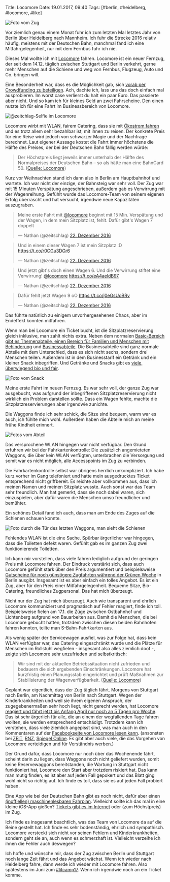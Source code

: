 Title: Locomore
Date: 19.01.2017, 09:40
Tags: [#berlin, #heidelberg, #locomore, #like]

![Foto vom Zug](/img/IMG_119_Locomore_01.JPG)

Vor ziemlich genau einem Monat fuhr ich zum letzten Mal letztes Jahr von Berlin über Heidelberg nach Mannheim. Ich fuhr die Strecke 2016 relativ häufig, meistens mit der Deutschen Bahn, manchmal fand ich eine Mitfahrgelegenheit, nur mit dem Fernbus fuhr ich nie.

Dieses Mal wollte ich mit [Locomore](https://locomore.com/de/index.html) fahren. Locomore ist ein neuer Fernzug, der seit dem 14.12. täglich zwischen Stuttgart und Berlin verkehrt, gerne mehr Menschen auf die Schiene und weg von Fernbus, Flugzeug, Auto und Co. bringen will.

Eine Besonderheit war, dass es die Möglichkeit gab, sich [vorab per Crowdfunding zu beteiligen](https://www.startnext.com/locomore). Ach, dachte ich, lass uns das doch einfach mal ausprobieren. Im worst case verlierst du halt ein paar Euro. Das passierte aber nicht. Und so kam ich für kleines Geld an zwei Fahrscheine. Den einen nutzte ich für eine Fahrt im Businessbereich von Locomore.

![@zeitchlag-Selfie im Locomore](/img/IMG_120_Locomore_02.JPG)

Locomore wirbt mit WLAN, fairem Catering, dass sie mit [Ökostrom fahren](https://locomore.com/de/oekostrom/) und es trotz allem sehr bezahlbar ist, mit ihnen zu reisen. Der konkrete Preis für eine Reise wird jedoch von schwarzer Magie und der Nachfrage berechnet. Laut eigener Aussage kostet die Fahrt immer höchstens die Hälfte des Preises, der bei der Deutschen Bahn fällig werden würde:

> Der Höchstpreis liegt jeweils immer unterhalb der Hälfte des Normalpreises der Deutschen Bahn – so als hätte man eine BahnCard 50. ([Quelle: Locomore](https://locomore.com/de/faq/#preise))

Kurz vor Weihnachten stand ich dann also in Berlin am Hauptbahnhof und wartete. Ich war nicht der einzige, der Bahnsteig war sehr voll. Der Zug war mit 15 Minuten Verspätung angeschrieben, außerdem gab es Verwirrung mit der Wagenreihung. Gefühlt wurde das Locomore-Team von seinem eigenen Erfolg überrascht und hat versucht, irgendwie neue Kapazitäten auszugraben.

<blockquote class="twitter-tweet" data-lang="de"><p lang="de" dir="ltr">Meine erste Fahrt mit <a href="https://twitter.com/locomore">@locomore</a> beginnt mit 15 Min. Verspätung und der Wagen, in dem mein Sitzplatz ist, fehlt. Dafür gibt&#39;s Wagen 7 doppelt</p>&mdash; Nathan (@zeitschlag) <a href="https://twitter.com/zeitschlag/status/811933475863494656">22. Dezember 2016</a></blockquote> <script async src="//platform.twitter.com/widgets.js" charset="utf-8"></script>

<blockquote class="twitter-tweet" data-lang="de"><p lang="de" dir="ltr">Und in einem dieser Wagen 7 ist mein Sitzplatz :D <a href="https://t.co/r0CGu3DGr6">https://t.co/r0CGu3DGr6</a></p>&mdash; Nathan (@zeitschlag) <a href="https://twitter.com/zeitschlag/status/811934157190365184">22. Dezember 2016</a></blockquote>

<blockquote class="twitter-tweet" data-lang="de"><p lang="de" dir="ltr">Und jetzt gibt&#39;s doch einen Wagen 6. Und die Verwirrung stiftet eine Verwirrung! <a href="https://twitter.com/locomore">@locomore</a> <a href="https://t.co/eA4aeldB97">https://t.co/eA4aeldB97</a></p>&mdash; Nathan (@zeitschlag) <a href="https://twitter.com/zeitschlag/status/811934592953438208">22. Dezember 2016</a></blockquote>

<blockquote class="twitter-tweet" data-lang="de"><p lang="de" dir="ltr">Dafür fehlt jetzt Wagen 9 oO <a href="https://t.co/j0eGsUoBRv">https://t.co/j0eGsUoBRv</a></p>&mdash; Nathan (@zeitschlag) <a href="https://twitter.com/zeitschlag/status/811934690353512448">22. Dezember 2016</a></blockquote>

Das führte natürlich zu einigem unvorhergesehenen Chaos, aber im Endeffekt konnten mitfahren.

Wenn man bei Locomore ein Ticket bucht, ist die Sitzplatzreservierung gleich inklusive, man zahlt nichts extra. Neben dem normalen [Basic-Bereich gibt es Themenabteile, einen Bereich für Familien und Menschen mit Behinderung](https://locomore.com/de/basic/) und [Businessabteile](https://locomore.com/de/business/). Die Businessabteile sind ganz normale Abteile mit dem Unterschied, dass es sich nicht sechs, sondern drei Menschen teilen. Außerdem ist in dem Businesstarif ein Getränk und ein kleiner Snack inbegriffen. Und Getränke und Snacks gibt es [viele, überwiegend bio und fair](https://locomore.com/de/catering/).

![Foto vom Snack](/img/IMG_121_Locomore_03.JPG)

Meine erste Fahrt im neuen Fernzug. Es war sehr voll, der ganze Zug war ausgebucht, was aufgrund der inbegriffenen Sitzplatzreservierung nicht wirklich ein Problem darstellen sollte. Dass ein Wagen fehlte, machte die Sitzplatzreservierungen aber irgendwie zunichte.

Die Waggons finde ich sehr schick, die Sitze sind bequem, warm war es auch, ich fühlte mich wohl. Außerdem haben die Abteile mich an meine frühe Kindheit erinnert.

![Fotos vom Abteil](/img/IMG_122_Locomore_04.JPG)

Das versprochene WLAN hingegen war nicht verfügbar. Den Grund erfuhren wir bei der Fahrkartenkontrolle: Die zusätzlich angemieteten Waggons, die über kein WLAN verfügten, unterbrachen die Versorgung und somit war es nicht möglich, alle Accesspoints im Zug zu verbinden.

Die Fahrkartenkontrolle selbst war übrigens herrlich unkompliziert. Ich habe kurz vorher im Gang telefoniert und hatte mein ausgedrucktes Ticket entsprechend nicht griffbereit. Es reichte aber vollkommen aus, dass ich meinen Namen und meinen Sitzplatz wusste. Auch sonst war das Team sehr freundlich. Man hat gemerkt, dass sie noch dabei waren, sich einzuspielen, aber dafür waren die Menschen umso freundlicher und bemühter.

Ein schönes Detail fand ich auch, dass man am Ende des Zuges auf die Schienen schauen konnte.

![Foto durch die Tür des letzten Waggons, man sieht die Schienen](/img/IMG_123_Locomore_05.JPG)

Fehlendes WLAN ist die eine Sache. Spürbar ärgerlicher war hingegen, dass die Toiletten defekt waren. Gefühlt gab es im ganzen Zug zwei funktionierende Toiletten.

Ich kann mir vorstellen, dass viele fahren lediglich aufgrund der geringen Preis mit Locomore fahren. Der Eindruck verstärkt sich, dass auch Locomore gefühlt stark über den Preis argumentiert und beispielsweise [Gutscheine für noch günstigere Zugfahrten während der Grünen Woche](https://locomore.com/de/aktuelles/2017-01-11/) in Berlin ausgibt. Insgesamt ist es aber einfach ein tolles Angebot. Es ist ein Zug, aber für den Preis einer Mitfahrgelegenheit. Bequeme Sitze, Bio-Catering, freundliches Zugpersonal. Das hat mich überzeugt.

Nicht nur der Zug hat mich überzeugt. Auch wie transparent und ehrlich Locomore kommuniziert und pragmatisch auf Fehler reagiert, finde ich toll. Beispielsweise fielen am 17.1. die Züge zwischen Ostbahnhof und Lichtenberg aufgrund von Bauarbeiten aus. Damit die Menschen, die bei Locomore gebucht hatten, trotzdem zwischen diesen beiden Bahnhöfen fahren konnten, teilte man S-Bahn-Fahrtkarten aus.

Als wenig später der Servicewagen ausfiel, was zur Folge hat, dass kein WLAN verfügbar war, das Catering eingeschränkt wurde und die Plätze für Menschen im Rollstuhl wegfielen - insgesamt also alles ziemlich doof -, zeigte sich Locomore sehr unzufrieden und selbstkritisch:

> Wir sind mit der aktuellen Betriebssituation nicht zufrieden und bedauern die sich ergebenden Einschränkungen. Locomore hat kurzfristig einen Planungsstab eingerichtet und prüft Maßnahmen zur Stabilisierung der Wagenverfügbarkeit. ([Quelle: Locomore](https://locomore.com/de/aktuelles/2017-01-14/))

Geplant war eigentlich, dass der Zug täglich fährt. Morgens von Stuttgart nach Berlin, am Nachmittag von Berlin nach Stuttgart. Wegen der Kinderkrankheiten und weil sie ihrem eigenen Anspruch, der zugegebenermaßen sehr hoch liegt, nicht gerecht werden, hat Locomore [reagiert und fährt jetzt bis Anfang April nur noch an 5 Tagen pro Woche](https://locomore.com/de/aktuelles/2017-01-17/). Das ist sehr ärgerlich für alle, die an einem der wegfallenden Tage fahren wollten, sie werden entsprechend entschädigt. Trotzdem kann ich verstehen, dass viele ziemlich angepisst sind, was man auch in den Kommentaren auf der [Facebookseite von Locomore lesen kann](https://www.facebook.com/locomore/posts/1692319161058624). (ansonsten bei [ZEIT](http://www.zeit.de/wirtschaft/unternehmen/2017-01/locomore-berlin-stuttgart-zug-wartung?page=3#comments), [RNZ](http://www.rnz.de/nachrichten/heidelberg_artikel,-Aerger-um-Locomore-Kaputte-Toiletten-schlechtes-Wlan-und-grosse-Verspaetungen-_arid,248937.html), [Spiegel Online](http://www.spiegel.de/reise/aktuell/pannenserie-neues-bahnunternehmen-locomore-faehrt-seltener-a-1130411.html). Es gibt aber auch viele, die das Vorgehen von Locomore verteidigen und für Verständnis werben.)

Der Grund dafür, dass Locomore nur noch über das Wochenende fährt, scheint darin zu liegen, dass Waggons noch nicht geliefert wurden, somit keine Reservewaggons bereitstanden, die Wartung in Stuttgart nicht funktioniert hat, Locomore den Start aber trotzdem riskiert hat. Das kann man mutig finden, es ist aber auf jeden Fall gepokert und das Blatt ging wohl nicht so richtig auf. Ich finde es toll, dass sie es auf jeden Fall probiert haben.

Eine App wie bei der Deutschen Bahn gibt es noch nicht, dafür aber einen [(inoffiellen) maschinenlesbaren Fahrplan](https://github.com/robbi5/locomore-gtfs). Vielleicht sollte ich das mal in eine kleine iOS-App gießen? [Tickets gibt es im Internet](https://booking.locomore.com/) oder (zum Höchstpreis) im Zug.

Ich finde es insgesamt beachtlich, was das Team von Locomore da auf die Beine gestellt hat. Ich finde es sehr bodenständig, ehrlich und sympathisch. Locomore versteckt sich nicht vor seinen Fehlern und Kinderkrankheiten, sondern geht sie an, auch wenn es schmerzhaft ist. Vielleicht verzeihe ich ihnen die Fehler auch deswegen?

Ich hoffe und wünsche mir, dass der Zug zwischen Berlin und Stuttgart noch lange Zeit fährt und das Angebot wächst. Wenn ich wieder nach Heidelberg fahre, dann werde ich wieder mit Locomore fahren. Also spätestens im Juni zum [#litcamp17](http://literaturcamp-heidelberg.de). Wenn ich irgendwie noch an ein Ticket komme.